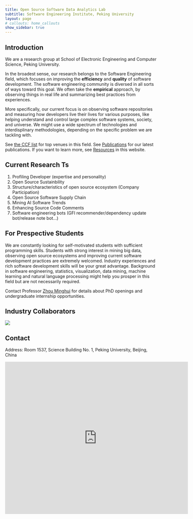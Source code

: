 ```yaml
---
title: Open Source Software Data Analytics Lab 
subtitle: Software Engineering Institute, Peking University
layout: page
# callouts: home_callouts
show_sidebar: true
---
```


## Introduction

We are a research group at School of Electronic Engineering and Computer Science, Peking University. 

In the broadest sense, our research belongs to the Software Engineering field, which focuses on improving the **efficiency** and **quality** of software development. The software engineering community is diversed in all sorts of ways toward this goal. We often take the **empirical** approach, by observing things in real life and summarizing best practices from experiences. 

More specifically, our current focus is on observing software repositories and measuring how developers live their lives for various purposes, like helping understand and control large complex software systems, society, and universe. We might use a wide spectrum of technologies and interdisplinary methodologies, depending on the specific problem we are tackling with. 

See [the CCF list](https://www.ccf.org.cn/Academic_Evaluation/TCSE_SS_PDL/) for top venues in this field. See [Publications](/publications/) for our latest publications. If you want to learn more, see [Resources](/resources/) in this website.

## Current Research Ts

1. Profiling Developer (expertise and personality)
2. Open Source Sustainbility
3. Structure/characteristics of open source ecosystem (Company Participation)
4. Open Source Software Supply Chain
5. Mining AI Software Trends
6. Enhancing Source Code Comments
7. Software engineering bots (GFI recommender/dependency update bot/release note bot...)

## For Prespective Students

We are constantly looking for self-motivated students with sufficient programming skills. Students with strong interest in mining big data, observing open source ecosystems and improving current software development practices are extremely welcomed. Industry experiences and rich software development skills will be your great advantage. Background in software engineering, statistics, visualization, data mining, machine learning and natural language processing might help you prosper in this field but are not necessarily required. 

Contact Professor [Zhou Minghui](http://sei.pku.edu.cn/~zhmh/) for details about PhD openings and undergraduate internship opportunities.

## Industry Collaborators

![](assets/images/Huawei.svg)

## Contact

Address: Room 1537, Science Building No. 1, Peking University, Beijing, China

<div class="mapouter"><div class="gmap_canvas"><iframe width="600" height="500" id="gmap_canvas" src="https://maps.google.com/maps?q=peking%20university%20school%20of%20electronic%20engineering&t=&z=17&ie=UTF8&iwloc=&output=embed" frameborder="0" scrolling="no" marginheight="0" marginwidth="0"></iframe><a href="https://www.embedgooglemap.net/blog/namecheap-promo-code/"></a></div><style>.mapouter{position:relative;text-align:right;height:500px;width:600px;}.gmap_canvas {overflow:hidden;background:none!important;height:500px;width:600px;}</style></div>




